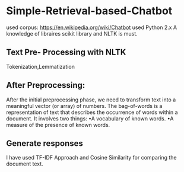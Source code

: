 # Simple-Retrieval-based-Chatbot
used corpus: https://en.wikipedia.org/wiki/Chatbot
used Python 2.x
A knowledge of  libraires scikit library and NLTK is must.
## Text Pre- Processing with NLTK
Tokenization,Lemmatization
## After Preprocessing:
After the initial preprocessing phase, we need to transform text into a meaningful vector (or array) of numbers. 
The bag-of-words is a representation of text that describes the occurrence of words within a document. It involves 
two things:
•A vocabulary of known words.
•A measure of the presence of known words.
## Generate responses
I have used TF-IDF Approach and Cosine Similarity for comparing the document text.

